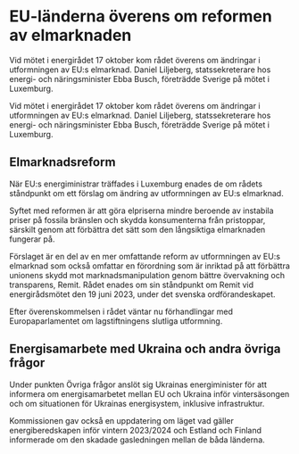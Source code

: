 # EU-länderna överens om reformen av elmarknaden

Vid mötet i energirådet 17 oktober kom rådet överens om ändringar i utformningen av EU:s elmarknad. Daniel Liljeberg, statssekreterare hos energi- och näringsminister Ebba Busch, företrädde Sverige på mötet i Luxemburg.

Vid mötet i energirådet 17 oktober kom rådet överens om ändringar i utformningen av EU:s elmarknad. Daniel Liljeberg, statssekreterare hos energi- och näringsminister Ebba Busch, företrädde Sverige på mötet i Luxemburg.

## Elmarknadsreform

När EU:s energiministrar träffades i Luxemburg enades de om rådets ståndpunkt om ett förslag om ändring av utformningen av EU:s elmarknad.

Syftet med reformen är att göra elpriserna mindre beroende av instabila priser på fossila bränslen och skydda konsumenterna från pristoppar, särskilt genom att förbättra det sätt som den långsiktiga elmarknaden fungerar på.

Förslaget är en del av en mer omfattande reform av utformningen av EU:s elmarknad som också omfattar en förordning som är inriktad på att förbättra unionens skydd mot marknadsmanipulation genom bättre övervakning och transparens, Remit. Rådet enades om sin ståndpunkt om Remit vid energirådsmötet den 19 juni 2023, under det svenska ordförandeskapet.

Efter överenskommelsen i rådet väntar nu förhandlingar med Europaparlamentet om lagstiftningens slutliga utformning.

## Energisamarbete med Ukraina och andra övriga frågor

Under punkten Övriga frågor anslöt sig Ukrainas energiminister för att informera om energisamarbetet mellan EU och Ukraina inför vintersäsongen och om situationen för Ukrainas energisystem, inklusive infrastruktur.

Kommissionen gav också en uppdatering om läget vad gäller energiberedskapen inför vintern 2023/2024 och Estland och Finland informerade om den skadade gasledningen mellan de båda länderna.
